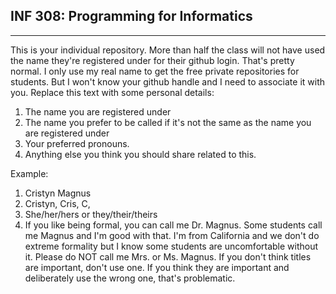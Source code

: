 ## INF 308: Programming for Informatics
--------------

This is your individual repository. More than half the class will not have
used the name they're registered under for their github login. That's pretty 
normal. I only use my real name to get the free private repositories for 
students. But I won't know your github handle and I need to associate it with 
you. Replace this text with some personal details:

1. The name you are registered under
2. The name you prefer to be called if it's not the same as the name you
are registered under
3. Your preferred pronouns.
4. Anything else you think you should share related to this.

Example:
1. Cristyn Magnus
2. Cristyn, Cris, C, 
3. She/her/hers or they/their/theirs
4. If you like being formal, you can call me Dr. Magnus. Some students 
call me Magnus and I'm good with that. I'm from California and we don't 
do extreme formality but I know some students are uncomfortable without it. 
Please do NOT call me Mrs. or Ms. Magnus. If you don't think titles are
important, don't use one. If you think they are important and deliberately
use the wrong one, that's problematic.
